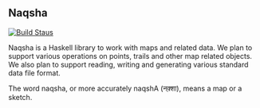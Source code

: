 Naqsha
------

[![Build Staus][travis-status]][travis-naqsha]

Naqsha is a Haskell library to work with maps and related data. We
plan to support various operations on points, trails and other map
related objects. We also plan to support reading, writing and
generating various standard data file format.

The word naqsha, or more accurately naqshA (नक़्शा), means a map or a
sketch.

[travis-status]: <https://secure.travis-ci.org/naqsha/naqsha.png> "Build status"
[travis-naqsha]: <https://travis-ci.org/naqsha/naqsha>
